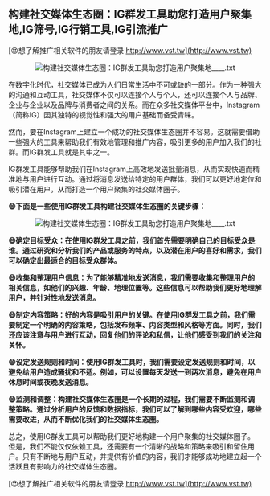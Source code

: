 ## **构建社交媒体生态圈：IG群发工具助您打造用户聚集地,IG筛号,IG行销工具,IG引流推广**

[😍想了解推广相关软件的朋友请登录 http://www.vst.tw](http://www.vst.tw)

 <center><img src="https://vst.tw/MP4/tuiguang/png/4.png" alt="构建社交媒体生态圈：IG群发工具助您打造用户聚集地____.txt"></center>

在数字化时代，社交媒体已成为人们日常生活中不可或缺的一部分。作为一种强大的沟通和互动工具，社交媒体不仅可以连接个人与个人，还可以连接个人与品牌、企业与企业以及品牌与消费者之间的关系。而在众多社交媒体平台中，Instagram（简称IG）因其独特的视觉性和强大的用户基础而备受青睐。

然而，要在Instagram上建立一个成功的社交媒体生态圈并不容易。这就需要借助一些强大的工具来帮助我们有效地管理和推广内容，吸引更多的用户加入我们的社群。而IG群发工具就是其中之一。

IG群发工具能够帮助我们在Instagram上高效地发送批量消息，从而实现快速而精准地与用户进行互动。通过将消息发送给特定的用户群体，我们可以更好地定位和吸引潜在用户，从而打造一个用户聚集的社交媒体圈子。

**😄下面是一些使用IG群发工具构建社交媒体生态圈的关键步骤：**

 <center><img src="https://vst.tw/MP4/tuiguang/png/1.png" alt="构建社交媒体生态圈：IG群发工具助您打造用户聚集地____.txt"></center>

**😄确定目标受众：在使用IG群发工具之前，我们首先需要明确自己的目标受众是谁。通过研究和分析我们的产品或服务的特点，以及潜在用户的喜好和需求，我们可以确定出最适合的目标受众群体。**

**😄收集和整理用户信息：为了能够精准地发送消息，我们需要收集和整理用户的相关信息，如他们的兴趣、年龄、地理位置等。这些信息可以帮助我们更好地理解用户，并针对性地发送消息。**

**😄制定内容策略：好的内容是吸引用户的关键。在使用IG群发工具之前，我们需要制定一个明确的内容策略，包括发布频率、内容类型和风格等方面。同时，我们还应该注意与用户进行互动，回复他们的评论和私信，让他们感受到我们的关注和关怀。**

**😄设定发送规则和时间：使用IG群发工具时，我们需要设定发送规则和时间，以避免给用户造成骚扰和不适。例如，可以设置每天发送一到两次消息，避免在用户休息时间或夜晚发送消息。**

**😄监测和调整：构建社交媒体生态圈是一个长期的过程，我们需要不断监测和调整策略。通过分析用户的反馈和数据指标，我们可以了解到哪些内容受欢迎，哪些需要改进，从而不断优化我们的社交媒体生态圈。**

总之，使用IG群发工具可以帮助我们更好地构建一个用户聚集的社交媒体圈子。但是，我们不能仅仅依赖工具，还需要有一个清晰的战略和策略来吸引和留住用户。只有不断地与用户互动，并提供有价值的内容，我们才能够成功地建立起一个活跃且有影响力的社交媒体生态圈。

[😍想了解推广相关软件的朋友请登录 http://www.vst.tw](http://www.vst.tw)



